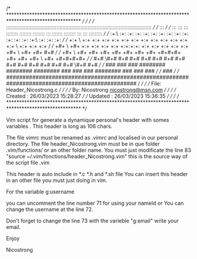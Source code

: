 /* **************************************************************************************************** */
/*                                                                                                      */
/*  ::::::::::::::::::::::::::::::::::::::::::::::::::::::::::::::::::::::::::::::::::::::::::::::::::  */
/*                                                   :::                                                */
/*  :::      :::  :::  ::::::::  ::::::::  ::::::::  :::  :::::::    ::::::::  :::      :::  :::::::::  */
/*  :+:\\    :+:  :+:  :+:       :+:  :+:  :+:  :+:  :+:  :+:  :+:   :+:  :+:  :+:\\    :+:  :+:   :+:  */
/*  +:+ \\   +:+  +:+  +:+       +:+  +:+  +:+       +:+  +:+   +:+  +:+  +:+  +:+ \\   +:+  +:+   +:+  */
/*  +#+  \\  +#+  +:+  +:+       +:+  +:+  +:+:+:+:  +:+  +:+ +:+    +:+  +:+  +#+  \\  +#+  +#+   #+#  */
/*  +#+   \\ +#+  +#+  +#+       +#+  +#+       +#+  +#+  +#+#+#+    +#+  +#+  +#+   \\ +#+  +#+#+#+#+  */
/*  #+#    \\#+#  #+#  #+#       #+#  #+#  #+#  #+#  #+#  #+#  #+#   #+#  #+#  #+#    \\#+#        #+#  */
/*  ###      ###  ###  ########  ########  ########  ###  ###   ###  ########  ###      ###        ###  */
/*                                                                                                ###   */
/*  ################################################################################################    */
/*                                                                                                      */
/*  File: Header_Nicostrong.c                                                                           */
/*                                                                                                      */
/*  By: Nicostrong <nicostrong@msn.com>                                                                 */
/*                                                                                                      */
/*  Created : 26/03/2023 15:28:27                                                                       */
/*  Updated : 26/03/2023 15:36:35                                                                       */
/*                                                                                                      */
/* **************************************************************************************************** */

Vim script for generate a dynamique personal's header with somes variables .
This header is long as 106 chars.

The file vimrc must be renamed as .vimrc and localised in our personal directory.
The file header_Nicostrong.vim must be in que folder .vim/functions/ or an other folder name.
You must just modificate the line 83 "source ~/.vim/fonctions/header_Nicostrong.vim" this is the source way of the script file .vim

This header is auto include in *.c *.h and *.sh file
You can insert this header in an other file you must just doing <F1> in vim.

For the variable g:username

you can uncomment the line number 71 for using your nameId
or
You can change the username at the line 72.

Don't forget to change the line 73 with the varieble "g:email" write your email.

Enjoy

Nicostrong

